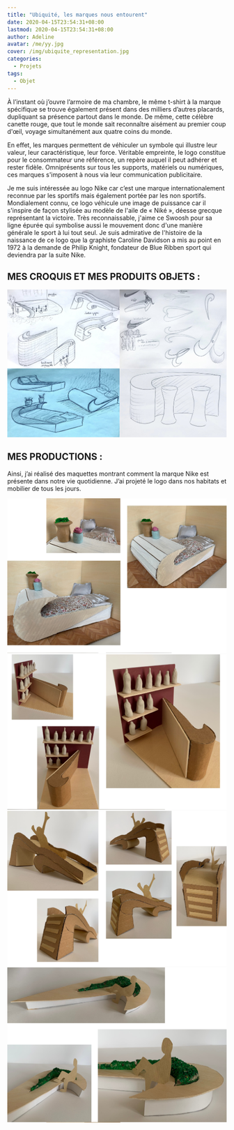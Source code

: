 ```yaml
---
title: "Ubiquité, les marques nous entourent"
date: 2020-04-15T23:54:31+08:00
lastmod: 2020-04-15T23:54:31+08:00
author: Adeline
avatar: /me/yy.jpg
cover: /img/ubiquite_representation.jpg
categories:
  - Projets
tags:
  - Objet
---
```


<!--more-->

À l’instant où j’ouvre l’armoire de ma chambre, le même t-shirt à la marque spécifique se trouve également présent dans des milliers d’autres placards, dupliquant sa présence partout dans le monde. De même, cette célèbre canette rouge, que tout le monde sait reconnaître aisément au premier coup d'œil, voyage simultanément aux quatre coins du monde.

En effet, les marques permettent de véhiculer un symbole qui illustre leur valeur, leur caractéristique, leur force. Véritable empreinte, le logo constitue pour le consommateur une référence, un repère auquel il peut adhérer et rester fidèle. Omniprésents sur tous les supports, matériels ou numériques, ces marques s'imposent à nous via leur communication publicitaire.

Je me suis intéressée au logo Nike car c’est une marque internationalement reconnue par les sportifs mais également portée par les non sportifs. Mondialement connu, ce logo véhicule une image de puissance car il s'inspire de façon stylisée au modèle de l'aile de « Niké », déesse grecque représentant la victoire. 
Très reconnaissable, j'aime ce Swoosh pour sa ligne épurée qui symbolise aussi le mouvement donc d'une manière générale le sport à lui tout seul. 
Je suis admirative de l'histoire de la naissance de ce logo que la graphiste Caroline Davidson a mis au point en 1972 à la demande de Philip Knight, fondateur de Blue Ribben sport qui deviendra par la suite Nike.



## MES CROQUIS ET MES PRODUITS OBJETS :
![Super image](/img/croquis_ubiquite.jpg)


## MES PRODUCTIONS :

Ainsi, j’ai réalisé des maquettes montrant comment la marque Nike est présente dans notre vie quotidienne. J’ai projeté le logo dans nos habitats et mobilier de tous les jours.


![Super image](/img/lit.PNG)
![Super image](/img/comptoir.PNG)
![Super image](/img/toboggan.PNG)
![Super image](/img/banc.PNG)
